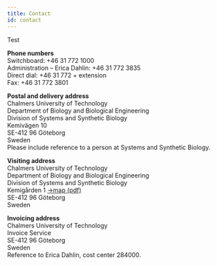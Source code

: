 ```yaml
---
title: Contact
id: contact
---
```

Test

**Phone numbers**\
Switchboard: +46 31 772 1000\
Administration – Erica Dahlin: +46 31 772 3835\
Direct dial: +46 31 772 + extension\
Fax: +46 31 772 3801  

**Postal and delivery address**\
Chalmers University of Technology\
Department of Biology and Biological Engineering\
Division of Systems and Synthetic Biology\
Kemivägen 10\
SE-412 96 Göteborg\
Sweden\
Please include reference to a person at Systems and Synthetic Biology.  

**Visiting address**\
Chalmers University of Technology\
Department of Biology and Biological Engineering\
Division of Systems and Synthetic Biology\
Kemigården 1 <a href="/map-SYSBIO.pdf">→map (pdf)</a>\
SE-412 96 Göteborg\
Sweden  

**Invoicing address**\
Chalmers University of Technology\
Invoice Service\
SE-412 96 Göteborg\
Sweden\
Reference to Erica Dahlin, cost center 284000.
